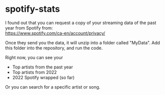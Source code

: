 # spotify-stats

I found out that you can request a copy of your streaming data of the past year from Spotify
from:  
https://www.spotify.com/ca-en/account/privacy/

Once they send you the data, it will unzip into a folder called "MyData". Add this folder into the repository, and run the code.

Right now, you can see your
- Top artists from the past year
- Top artists from 2022
- 2022 Spotify wrapped (so far)  

Or you can search for a specific artist or song.
